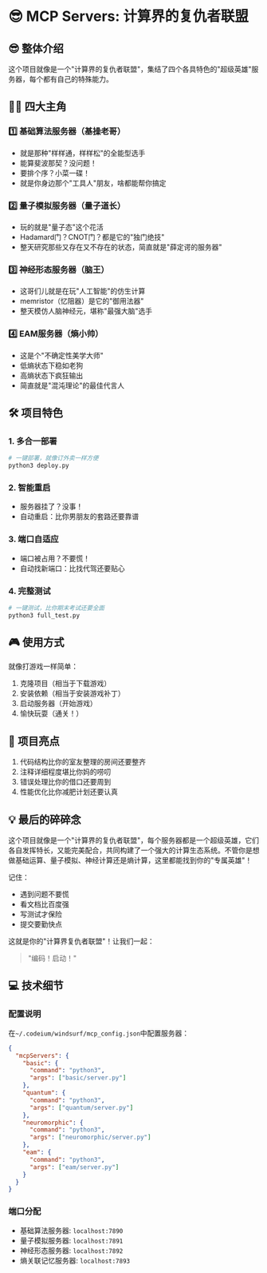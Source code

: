 # 😎 MCP Servers: 计算界的复仇者联盟

## 😎 整体介绍
这个项目就像是一个"计算界的复仇者联盟"，集结了四个各具特色的"超级英雄"服务器，每个都有自己的特殊能力。

## 🦸‍♂️ 四大主角

### 1️⃣ 基础算法服务器（基操老哥）
- 就是那种"样样通，样样松"的全能型选手
- 能算斐波那契？没问题！
- 要排个序？小菜一碟！
- 就是你身边那个"工具人"朋友，啥都能帮你搞定

### 2️⃣ 量子模拟服务器（量子道长）
- 玩的就是"量子态"这个花活
- Hadamard门？CNOT门？都是它的"独门绝技"
- 整天研究那些又存在又不存在的状态，简直就是"薛定谔的服务器"

### 3️⃣ 神经形态服务器（脑王）
- 这哥们儿就是在玩"人工智能"的仿生计算
- memristor（忆阻器）是它的"御用法器"
- 整天模仿人脑神经元，堪称"最强大脑"选手

### 4️⃣ EAM服务器（熵小帅）
- 这是个"不确定性美学大师"
- 低熵状态下稳如老狗
- 高熵状态下疯狂输出
- 简直就是"混沌理论"的最佳代言人

## 🛠️ 项目特色

### 1. 多合一部署
```python
# 一键部署，就像订外卖一样方便
python3 deploy.py
```

### 2. 智能重启
- 服务器挂了？没事！
- 自动重启：比你男朋友的套路还要靠谱

### 3. 端口自适应
- 端口被占用？不要慌！
- 自动找新端口：比找代驾还要贴心

### 4. 完整测试
```python
# 一键测试，比你期末考试还要全面
python3 full_test.py
```

## 🎮 使用方式

就像打游戏一样简单：
1. 克隆项目（相当于下载游戏）
2. 安装依赖（相当于安装游戏补丁）
3. 启动服务器（开始游戏）
4. 愉快玩耍（通关！）

## 🤔 项目亮点
1. 代码结构比你的室友整理的房间还要整齐
2. 注释详细程度堪比你妈的唠叨
3. 错误处理比你的借口还要周到
4. 性能优化比你减肥计划还要认真

## 💡 最后的碎碎念
这个项目就像是一个"计算界的复仇者联盟"，每个服务器都是一个超级英雄，它们各自发挥特长，又能完美配合，共同构建了一个强大的计算生态系统。不管你是想做基础运算、量子模拟、神经计算还是熵计算，这里都能找到你的"专属英雄"！

记住：
- 遇到问题不要慌
- 看文档比百度强
- 写测试才保险
- 提交要勤快点

这就是你的"计算界复仇者联盟"！让我们一起：
> "编码！启动！"

## 💻 技术细节

### 配置说明
在`~/.codeium/windsurf/mcp_config.json`中配置服务器：

```json
{
  "mcpServers": {
    "basic": {
      "command": "python3",
      "args": ["basic/server.py"]
    },
    "quantum": {
      "command": "python3",
      "args": ["quantum/server.py"]
    },
    "neuromorphic": {
      "command": "python3",
      "args": ["neuromorphic/server.py"]
    },
    "eam": {
      "command": "python3",
      "args": ["eam/server.py"]
    }
  }
}
```

### 端口分配
- 基础算法服务器: `localhost:7890`
- 量子模拟服务器: `localhost:7891`
- 神经形态服务器: `localhost:7892`
- 熵关联记忆服务器: `localhost:7893`

